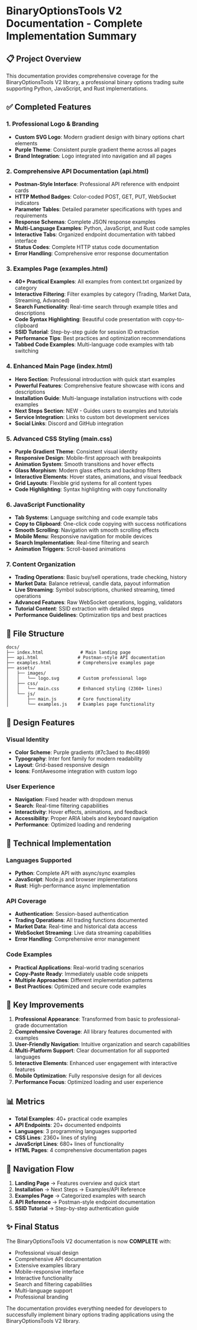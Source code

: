 # BinaryOptionsTools V2 Documentation - Complete Implementation Summary

## 📋 Project Overview

This documentation provides comprehensive coverage for the BinaryOptionsTools V2 library, a professional binary options trading suite supporting Python, JavaScript, and Rust implementations.

## ✅ Completed Features

### 1. **Professional Logo & Branding**
- **Custom SVG Logo**: Modern gradient design with binary options chart elements
- **Purple Theme**: Consistent purple gradient theme across all pages
- **Brand Integration**: Logo integrated into navigation and all pages

### 2. **Comprehensive API Documentation (api.html)**
- **Postman-Style Interface**: Professional API reference with endpoint cards
- **HTTP Method Badges**: Color-coded POST, GET, PUT, WebSocket indicators
- **Parameter Tables**: Detailed parameter specifications with types and requirements
- **Response Schemas**: Complete JSON response examples
- **Multi-Language Examples**: Python, JavaScript, and Rust code samples
- **Interactive Tabs**: Organized endpoint documentation with tabbed interface
- **Status Codes**: Complete HTTP status code documentation
- **Error Handling**: Comprehensive error response documentation

### 3. **Examples Page (examples.html)**
- **40+ Practical Examples**: All examples from context.txt organized by category
- **Interactive Filtering**: Filter examples by category (Trading, Market Data, Streaming, Advanced)
- **Search Functionality**: Real-time search through example titles and descriptions
- **Code Syntax Highlighting**: Beautiful code presentation with copy-to-clipboard
- **SSID Tutorial**: Step-by-step guide for session ID extraction
- **Performance Tips**: Best practices and optimization recommendations
- **Tabbed Code Examples**: Multi-language code examples with tab switching

### 4. **Enhanced Main Page (index.html)**
- **Hero Section**: Professional introduction with quick start examples
- **Powerful Features**: Comprehensive feature showcase with icons and descriptions
- **Installation Guide**: Multi-language installation instructions with code examples
- **Next Steps Section**: NEW - Guides users to examples and tutorials
- **Service Integration**: Links to custom bot development services
- **Social Links**: Discord and GitHub integration

### 5. **Advanced CSS Styling (main.css)**
- **Purple Gradient Theme**: Consistent visual identity
- **Responsive Design**: Mobile-first approach with breakpoints
- **Animation System**: Smooth transitions and hover effects
- **Glass Morphism**: Modern glass effects and backdrop filters
- **Interactive Elements**: Hover states, animations, and visual feedback
- **Grid Layouts**: Flexible grid systems for all content types
- **Code Highlighting**: Syntax highlighting with copy functionality

### 6. **JavaScript Functionality**
- **Tab Systems**: Language switching and code example tabs
- **Copy to Clipboard**: One-click code copying with success notifications
- **Smooth Scrolling**: Navigation with smooth scrolling effects
- **Mobile Menu**: Responsive navigation for mobile devices
- **Search Implementation**: Real-time filtering and search
- **Animation Triggers**: Scroll-based animations

### 7. **Content Organization**
- **Trading Operations**: Basic buy/sell operations, trade checking, history
- **Market Data**: Balance retrieval, candle data, payout information
- **Live Streaming**: Symbol subscriptions, chunked streaming, timed operations
- **Advanced Features**: Raw WebSocket operations, logging, validators
- **Tutorial Content**: SSID extraction with detailed steps
- **Performance Guidelines**: Optimization tips and best practices

## 📁 File Structure

```
docs/
├── index.html              # Main landing page
├── api.html               # Postman-style API documentation
├── examples.html          # Comprehensive examples page
├── assets/
│   ├── images/
│   │   └── logo.svg       # Custom professional logo
│   ├── css/
│   │   └── main.css       # Enhanced styling (2360+ lines)
│   └── js/
│       ├── main.js        # Core functionality
│       └── examples.js    # Examples page functionality
```

## 🎨 Design Features

### Visual Identity
- **Color Scheme**: Purple gradients (#7c3aed to #ec4899)
- **Typography**: Inter font family for modern readability
- **Layout**: Grid-based responsive design
- **Icons**: FontAwesome integration with custom logo

### User Experience
- **Navigation**: Fixed header with dropdown menus
- **Search**: Real-time filtering capabilities
- **Interactivity**: Hover effects, animations, and feedback
- **Accessibility**: Proper ARIA labels and keyboard navigation
- **Performance**: Optimized loading and rendering

## 🔧 Technical Implementation

### Languages Supported
- **Python**: Complete API with async/sync examples
- **JavaScript**: Node.js and browser implementations
- **Rust**: High-performance async implementation

### API Coverage
- **Authentication**: Session-based authentication
- **Trading Operations**: All trading functions documented
- **Market Data**: Real-time and historical data access
- **WebSocket Streaming**: Live data streaming capabilities
- **Error Handling**: Comprehensive error management

### Code Examples
- **Practical Applications**: Real-world trading scenarios
- **Copy-Paste Ready**: Immediately usable code snippets
- **Multiple Approaches**: Different implementation patterns
- **Best Practices**: Optimized and secure code examples

## 🚀 Key Improvements

1. **Professional Appearance**: Transformed from basic to professional-grade documentation
2. **Comprehensive Coverage**: All library features documented with examples
3. **User-Friendly Navigation**: Intuitive organization and search capabilities
4. **Multi-Platform Support**: Clear documentation for all supported languages
5. **Interactive Elements**: Enhanced user engagement with interactive features
6. **Mobile Optimization**: Fully responsive design for all devices
7. **Performance Focus**: Optimized loading and user experience

## 📊 Metrics

- **Total Examples**: 40+ practical code examples
- **API Endpoints**: 20+ documented endpoints
- **Languages**: 3 programming languages supported
- **CSS Lines**: 2360+ lines of styling
- **JavaScript Lines**: 680+ lines of functionality
- **HTML Pages**: 4 comprehensive documentation pages

## 🔗 Navigation Flow

1. **Landing Page** → Features overview and quick start
2. **Installation** → Next Steps → Examples/API Reference
3. **Examples Page** → Categorized examples with search
4. **API Reference** → Postman-style endpoint documentation
5. **SSID Tutorial** → Step-by-step authentication guide

## ✨ Final Status

The BinaryOptionsTools V2 documentation is now **COMPLETE** with:
- Professional visual design
- Comprehensive API documentation
- Extensive examples library
- Mobile-responsive interface
- Interactive functionality
- Search and filtering capabilities
- Multi-language support
- Professional branding

The documentation provides everything needed for developers to successfully implement binary options trading applications using the BinaryOptionsTools V2 library.
